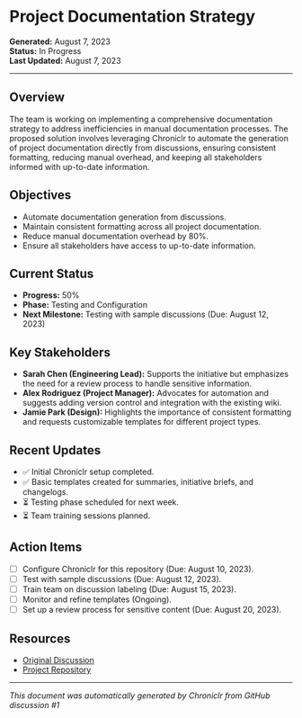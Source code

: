 # Project Documentation Strategy

**Generated:** August 7, 2023  
**Status:** In Progress  
**Last Updated:** August 7, 2023  

---

## Overview

The team is working on implementing a comprehensive documentation strategy to address inefficiencies in manual documentation processes. The proposed solution involves leveraging Chroniclr to automate the generation of project documentation directly from discussions, ensuring consistent formatting, reducing manual overhead, and keeping all stakeholders informed with up-to-date information.

## Objectives

- Automate documentation generation from discussions.
- Maintain consistent formatting across all project documentation.
- Reduce manual documentation overhead by 80%.
- Ensure all stakeholders have access to up-to-date information.

## Current Status

- **Progress:** 50%  
- **Phase:** Testing and Configuration  
- **Next Milestone:** Testing with sample discussions (Due: August 12, 2023)

## Key Stakeholders

- **Sarah Chen (Engineering Lead):** Supports the initiative but emphasizes the need for a review process to handle sensitive information.  
- **Alex Rodriguez (Project Manager):** Advocates for automation and suggests adding version control and integration with the existing wiki.  
- **Jamie Park (Design):** Highlights the importance of consistent formatting and requests customizable templates for different project types.

## Recent Updates

- ✅ Initial Chroniclr setup completed.  
- ✅ Basic templates created for summaries, initiative briefs, and changelogs.  
- ⏳ Testing phase scheduled for next week.  
- ⏳ Team training sessions planned.

## Action Items

- [ ] Configure Chroniclr for this repository (Due: August 10, 2023).  
- [ ] Test with sample discussions (Due: August 12, 2023).  
- [ ] Train team on discussion labeling (Due: August 15, 2023).  
- [ ] Monitor and refine templates (Ongoing).  
- [ ] Set up a review process for sensitive content (Due: August 20, 2023).

## Resources

- [Original Discussion](#)  
- [Project Repository](#)  

---

*This document was automatically generated by Chroniclr from GitHub discussion #1*